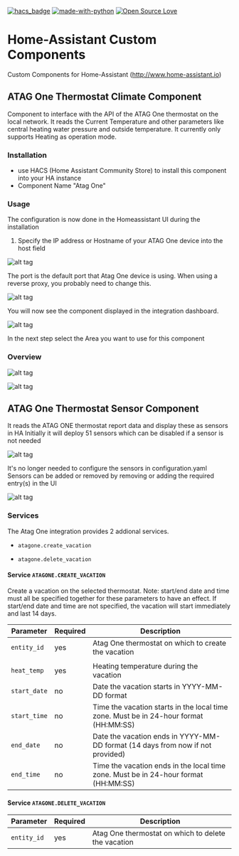 [![hacs_badge](https://img.shields.io/badge/HACS-Default-orange.svg)](https://github.com/custom-components/hacs) [![made-with-python](https://img.shields.io/badge/Made%20with-Python-1f425f.svg)](https://www.python.org/) [![Open Source Love](https://badges.frapsoft.com/os/v1/open-source.svg?v=103)](https://github.com/ellerbrock/open-source-badges/)

# Home-Assistant Custom Components

Custom Components for Home-Assistant (http://www.home-assistant.io)

## ATAG One Thermostat Climate Component

Component to interface with the API of the ATAG One thermostat on the local network.
It reads the Current Temperature and other parameters like central heating water pressure and outside temperature. It currently only supports Heating as operation mode.

### Installation

* use HACS (Home Assistant Community Store) to install this component into your HA instance
* Component Name "Atag One"

### Usage

The configuration is now done in the Homeassistant UI during the installation

1. Specify the IP address or Hostname of your ATAG One device into the host field

![alt tag](https://github.com/herikw/home-assistant-custom-components/blob/master/screenshots/AoneDetails.png?raw=true "Screenshot")

The port is the default port that Atag One device is using. When using a reverse proxy, you probably need to change this. 

![alt tag](https://github.com/herikw/home-assistant-custom-components/blob/master/screenshots/AoneSucces.png?raw=true "Screenshot")

You will now see the component displayed in the integration dashboard.

![alt tag](https://github.com/herikw/home-assistant-custom-components/blob/master/screenshots/AoneSucces.png?raw=true "Screenshot")

In the next step select the Area you want to use for this component

### Overview

![alt tag](https://github.com/herikw/home-assistant-custom-components/blob/master/screenshots/climate.png?raw=true "Screenshot")

![alt tag](https://github.com/herikw/home-assistant-custom-components/blob/master/screenshots/details.png?raw=true "Screenshot")

## ATAG One Thermostat Sensor Component

It reads the ATAG ONE thermostat report data and display these as sensors in HA
Initially it will deploy 51 sensors which can be disabled if a sensor is not needed

![alt tag](https://github.com/herikw/home-assistant-custom-components/blob/master/screenshots/AoneSensors.png?raw=true "Screenshot")

It's no longer needed to configure the sensors in configuration.yaml
Sensors can be added or removed by removing or adding the required entry(s) in the UI

![alt tag](https://github.com/herikw/home-assistant-custom-components/blob/master/screenshots/disable-sensor.png?raw=true "Screenshot")

### Services

The Atag One integration provides 2 addional services.

- `atagone.create_vacation`

- `atagone.delete_vacation`

#### Service `ATAGONE.CREATE_VACATION`

Create a vacation on the selected thermostat. Note: start/end date and time must all be specified together for these parameters to have an effect. If start/end date and time are not specified, the vacation will start immediately and last 14 days.


| Parameter              | Required | Description                                                                                        |
| ---------------------- | -------- | -------------------------------------------------------------------------------------------------- |
| `entity_id`            | yes      | Atag One thermostat on which to create the vacation	                                               |
|                                                                                                                                        |
| `heat_temp`            | yes      | Heating temperature during the vacation                                                            |
| `start_date`           | no       | Date the vacation starts in YYYY-MM-DD format                                                      |
| `start_time`           | no       | Time the vacation starts in the local time zone. Must be in 24-hour format (HH:MM:SS)              |
| `end_date`             | no       | Date the vacation ends in YYYY-MM-DD format (14 days from now if not provided)                     |
| `end_time`             | no       | Time the vacation ends in the local time zone. Must be in 24-hour format (HH:MM:SS)                |

#### Service `ATAGONE.DELETE_VACATION`

| Parameter              | Required | Description                                                                                        |
| ---------------------- | -------- | -------------------------------------------------------------------------------------------------- |
| `entity_id`            | yes      | Atag One thermostat on which to delete the vacation	                                               |
